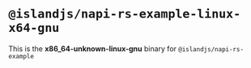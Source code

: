 # `@islandjs/napi-rs-example-linux-x64-gnu`

This is the **x86_64-unknown-linux-gnu** binary for `@islandjs/napi-rs-example`
